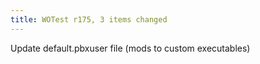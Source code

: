 ```yaml
---
title: WOTest r175, 3 items changed
---
```


Update default.pbxuser file (mods to custom executables)

